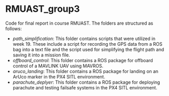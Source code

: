 # RMUAST_group3
Code for final report in course RMUAST. The folders are structured as follows:
- *path_simplification*: This folder contains scripts that were utilized in week 19. These include a script for recording the GPS data from a ROS bag into a text file and the script used for simplifying the flight path and saving it into a mission file.
- *offboard_control*: This folder contains a ROS package for offboard control of a MAVLINK UAV using MAVROS.
- *aruco_landing*: This folder contains a ROS package for landing on an ArUco marker in the PX4 SITL environment.
- *parachute_deplyer*: This folder contains a ROS package for deploying parachute and testing failsafe systems in the PX4 SITL environment.

